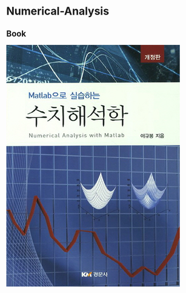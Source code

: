 # Numerical-Analysis

## Book
![img](https://github.com/cgh2797/Numerical-Analysis/blob/master/bookimg.jpg)
